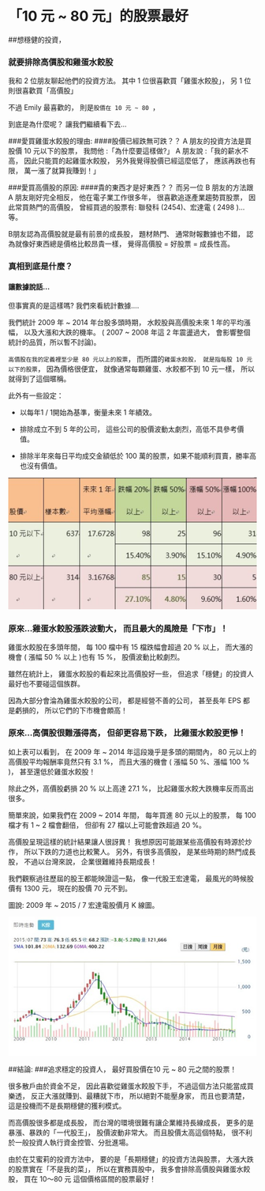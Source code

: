 # 「10 元 ~ 80 元」的股票最好


##想穩健的投資，
### 就要排除高價股和雞蛋水餃股

我和 2 位朋友聊起他們的投資方法。
其中 1 位很喜歡買「雞蛋水餃股」，
另 1 位則很喜歡買「高價股」

不過 Emily 最喜歡的，
則是`股價在 10 元 ~ 80 `，

到底是為什麼呢？
讓我們繼續看下去…
 
 

###愛買雞蛋水餃股的理由:
####股價已經跌無可跌？？
A 朋友的投資方法是買股價 10 元以下的股票，
我問他 :「為什麼要這樣做?」
A 朋友說 :「我的薪水不高，
因此只能買的起雞蛋水餃股，
另外我覺得股價已經這麼低了，
應該再跌也有限，
萬一漲了就算我賺到！」
 

###愛買高價股的原因:
####貴的東西才是好東西？？
而另一位 B 朋友的方法跟 A 朋友剛好完全相反，
他在電子業工作很多年，
很喜歡追逐產業趨勢買股票，
因此常買熱門的高價股，
曾經買過的股票有:
聯發科 (2454)、宏達電 ( 2498 )…等。
 
B朋友認為高價股就是最有前景的成長股，
題材熱門、
通常財報數據也不錯，
認為就像好東西總是價格比較昂貴一樣，
覺得高價股 = 好股票 = 成長性高。

### 真相到底是什麼？
#### 讓數據說話…

但事實真的是這樣嗎?
我們來看統計數據….
 
我們統計 2009 年 ~ 2014 年台股多頭時期，
水餃股與高價股未來 1 年的平均漲幅，
以及大漲和大跌的機率。
( 2007 ~ 2008 年這 2 年震盪過大，
會影響整個統計的品質，所以暫不討論)。
 
`高價股在我的定義裡至少是 80 元以上的股票`，
而所謂的`雞蛋水餃股，
就是指每股 10 元以下的股票`，
因為價格很便宜，
就像通常每顆雞蛋、水餃都不到 10 元一樣，
所以就得到了這個暱稱。
 
此外有一些設定：

- 以每年1 / 1開始為基準，衡量未來 1 年績效。
 

- 排除成立不到 5 年的公司， 這些公司的股價波動太劇烈，高低不具參考價值。
 

- 排除半年來每日平均成交金額低於 100 萬的股票，如果不能順利買賣，勝率高也沒有價值。


![](images/20150724042429825.jpg)


### 原來…雞蛋水餃股漲跌波動大， 而且最大的風險是「下市」！


雞蛋水餃股在多頭年間，
每 100 檔中有 15 檔跌幅會超過 20 % 以上，
而大漲的機會 ( 漲幅 50 % 以上 )也有 15 %，
股價波動比較劇烈。
 
雖然在統計上，
雞蛋水餃股的看起來比高價股好一些，
但追求「穩健」的投資人最好也不要碰這個族群。
 
因為大部分會淪為雞蛋水餃股的公司，
都是經營不善的公司，
甚至長年 EPS 都是虧損的，
所以它們的下市機會頗高！


### 原來…高價股很難漲得高， 但卻更容易下跌， 比雞蛋水餃股更慘！


如上表可以看到，
在 2009 年 ~ 2014 年這段幾乎是多頭的期間內，
80 元以上的高價股平均報酬率竟然只有 3.1 %，
而且大漲的機會 ( 漲幅 50 %、漲幅 100 % )，
甚至還低於雞蛋水餃股！
 
除此之外，高價股虧損 20 % 以上高達 27.1 %，
比起雞蛋水餃大跌機率反而高出很多。
 
簡單來說，如果我們在 2009 ~ 2014 年間，
每年買進 80 元以上的股票，
每 100 檔才有 1 ~ 2 檔會翻倍，
但卻有 27 檔以上可能會跌超過 20 %。
 
高價股呈現這樣的統計結果讓人很訝異！
我想原因可能跟某些高價股有時源於炒作，
所以下跌的力道也比較驚人。
另外，有很多高價股，
是某些時期的熱門成長股，
不過以台灣來說，
企業很難維持長期成長！
 
我們觀察過往歷屆的股王都能映證這一點，
像一代股王宏達電，
最風光的時候股價有 1300 元，
現在的股價 70 元不到。
 
圖說: 2009 年 ~ 2015 / 7 宏達電股價月 K 線圖。



![](images/20150724045419162.jpg)


##結論:
###追求穩定的投資人， 最好買股價在10 元 ~ 80 元之間的股票！

很多散戶由於資金不足，
因此喜歡從雞蛋水餃股下手，
不過這個方法只能當成買樂透，
反正大漲就賺到、最糟就下市，
所以絕對不能壓身家，
而且也要清楚，
這是投機而不是長期穩健的獲利模式。
 
而高價股很多都是成長股，
而台灣的環境很難有讓企業維持長線成長，
更多的是暴漲、暴跌的「一代股王」，
股價波動非常大。
而且股價太高這個特點，
很不利於一般投資人執行資金控管、分批進場。
 
由於在艾蜜莉的投資方法中，
要的是「長期穩健」的投資方法與股票，
大漲大跌的股票實在「不是我的菜」，
所以在實務買股中，
我多會排除高價股與雞蛋水餃股，
買在 10～80 元 這個價格區間的股票最好！
